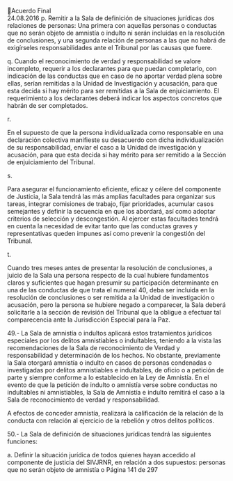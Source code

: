 Acuerdo Final  
24.08.2016 
p. Remitir a la Sala de definición de situaciones jurídicas dos relaciones de personas: Una 
primera con aquellas personas o conductas que no serán objeto de amnistía o indulto ni 
serán incluidas en la resolución de conclusiones, y una segunda relación de personas a las 
que no habrá de exigírseles responsabilidades ante el Tribunal por las causas que fuere. 
 
q. Cuando el reconocimiento de verdad y responsabilidad se valore incompleto, requerir a 
los declarantes para que puedan completarlo, con indicación de las conductas que en caso 
de no aportar verdad plena sobre ellas, serían remitidas a la Unidad de Investigación y 
acusación,  para  que  esta  decida  si  hay  mérito  para  ser  remitidas  a  la  Sala  de 
enjuiciamiento. El requerimiento a los declarantes deberá indicar los aspectos concretos 
que habrán de ser completados. 
 
r.

En el supuesto de que la persona individualizada como responsable en una declaración 
colectiva  manifieste  su  desacuerdo  con  dicha  individualización  de  su  responsabilidad, 
enviar el caso a la Unidad de investigación y acusación, para que esta decida si hay mérito 
para ser remitido a la Sección de enjuiciamiento del Tribunal. 

s.

Para asegurar el funcionamiento eficiente, eficaz y célere del componente de Justicia, la 
Sala tendrá las más amplias facultades para organizar sus tareas, integrar comisiones de 
trabajo,  fijar  prioridades,  acumular  casos  semejantes  y  definir  la  secuencia  en  que  los 
abordará,  así  como  adoptar  criterios  de  selección  y  descongestión.  Al  ejercer  estas 
facultades  tendrá  en  cuenta  la  necesidad  de  evitar  tanto  que  las  conductas  graves  y 
representativas queden impunes así como prevenir la congestión del Tribunal. 

t.

Cuando tres meses antes de presentar la resolución de conclusiones, a juicio de la Sala 
una  persona  respecto  de  la  cual  hubiere  fundamentos  claros  y  suficientes  que  hagan 
presumir su participación determinante en una de las conductas de que trata el numeral 
40,  deba  ser  incluida  en  la  resolución  de  conclusiones  o  ser  remitida  a  la  Unidad  de 
investigación  o  acusación,  pero  la  persona  se  hubiere  negado  a  comparecer,  la  Sala 
deberá  solicitarle  a  la  sección  de  revisión  del  Tribunal  que  la  obligue  a  efectuar  tal 
comparecencia ante la Jurisdicción Especial para la Paz. 

 

 

 
49.-  La  Sala  de  amnistía  o  indultos  aplicará  estos  tratamientos  jurídicos  especiales  por  los  delitos 
amnistiables  o  indultables,  teniendo  a  la  vista  las  recomendaciones  de  la  Sala  de  reconocimiento  de 
Verdad  y  responsabilidad  y  determinación  de  los  hechos.  No  obstante,  previamente  la  Sala  otorgará 
amnistía o indulto en casos de personas condenadas o investigadas por delitos amnistiables e indultables, 
de oficio o a petición de parte y siempre conforme a lo establecido en la Ley de Amnistía. En el evento de 
que  la  petición  de  indulto  o  amnistía  verse  sobre  conductas  no  indultables  ni  amnistiables,  la  Sala  de 
Amnistía e indulto remitirá el caso a la Sala de reconocimiento de verdad y responsabilidad.  
 
A  efectos  de  conceder  amnistía,  realizará  la  calificación  de  la  relación  de  la  conducta  con  relación  al 
ejercicio de la rebelión y otros delitos políticos. 
 
50.- La Sala de definición de situaciones jurídicas tendrá las siguientes funciones:  
 
a. Definir la situación jurídica de todos quienes hayan accedido al componente de justicia 
del SIVJRNR, en relación a dos supuestos: personas que no serán objeto de amnistía o 
Página 141 de 297 
 

